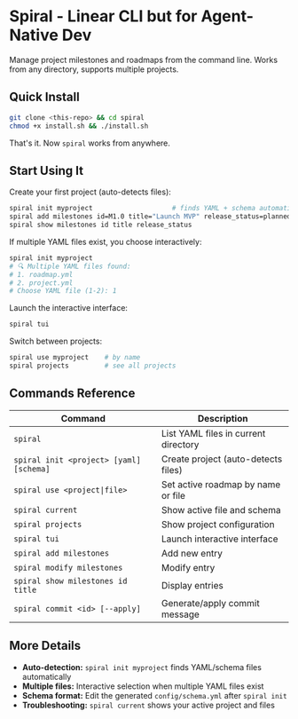 # Spiral - Linear CLI but for Agent-Native Dev

Manage project milestones and roadmaps from the command line. Works from any directory, supports multiple projects. 

## Quick Install

```bash
git clone <this-repo> && cd spiral
chmod +x install.sh && ./install.sh
```

That's it. Now `spiral` works from anywhere.

## Start Using It

Create your first project (auto-detects files):
```bash
spiral init myproject                    # finds YAML + schema automatically
spiral add milestones id=M1.0 title="Launch MVP" release_status=planned
spiral show milestones id title release_status
```

If multiple YAML files exist, you choose interactively:
```bash
spiral init myproject
# 🔍 Multiple YAML files found:
# 1. roadmap.yml
# 2. project.yml
# Choose YAML file (1-2): 1
```

Launch the interactive interface:
```bash
spiral tui
```

Switch between projects:
```bash
spiral use myproject    # by name
spiral projects         # see all projects
```

## Commands Reference

| Command | Description |
|---------|-------------|
| `spiral` | List YAML files in current directory |
| `spiral init <project> [yaml] [schema]` | Create project (auto-detects files) |
| `spiral use <project\|file>` | Set active roadmap by name or file |
| `spiral current` | Show active file and schema |
| `spiral projects` | Show project configuration |
| `spiral tui` | Launch interactive interface |
| `spiral add milestones` | Add new entry |
| `spiral modify milestones` | Modify entry |
| `spiral show milestones id title` | Display entries |
| `spiral commit <id> [--apply]` | Generate/apply commit message |

## More Details

- **Auto-detection:** `spiral init myproject` finds YAML/schema files automatically
- **Multiple files:** Interactive selection when multiple YAML files exist  
- **Schema format:** Edit the generated `config/schema.yml` after `spiral init`
- **Troubleshooting:** `spiral current` shows your active project and files
